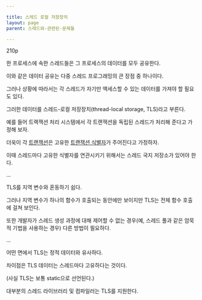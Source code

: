 ```yaml
---

title: 스레드 로컬 저장장치
layout: page
parent: 스레드와-관련된-문제들

---
```



210p

한 프로세스에 속한 스레드들은 그 프로세스의 데이터를 모두 공유한다.

이와 같은 데이터 공유는 다중 스레드 프로그래밍의 큰 장점 중 하나이다.

그러나 상황에 따라서는 각 스레드가 자기만 액세스할 수 있는 데이터를 가져야 할 필요도 있다.

그러한 데이터를 스레드-로컬 저장장치(thread-local storage, TLS)라고 부른다.

예를 들어 트랙잭션 처리 시스템에서 각 트랜잭션을 독립된 스레드가 처리해 준다고 가정해 보자.

더욱이 각 [트랜잭션](트랜잭션.html)은 고유한 [트랜잭션 식별자](트랜잭션-식별자.html)가 주어진다고 가정하자.

이때 스레드마다 고유한 식별자를 연관시키기 위해서는 스레드 국지 저장소가 있어야 한다.

...

TLS를 지역 변수와 혼동하기 쉽다.

그러나 지역 변수가 하나의 함수가 호출되는 동안에만 보이지만 TLS는 전체 함수 호출에 걸쳐 보인다.

또한 개발자가 스레드 생성 과정에 대해 제어할 수 없는 경우(예, 스레드 풀과 같은 암묵적 기법을 사용하는 경우) 다른 방법이 필요하다.

...

어떤 면에서 TLS는 정적 데이터와 유사하다.

차이점은 TLS 데이터는 스레드마다 고유하다는 것이다.

(사실 TLS는 보통 static으로 선언된다.)

대부분의 스레드 라이브러리 및 컴파일러는 TLS를 지원한다.